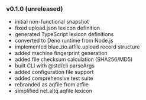 ### v0.1.0 (unreleased)

- initial non-functional snapshot
- fixed upload.json lexicon definition
- generated TypeScript lexicon definitions
- converted to Deno runtime from Node.js
- implemented blue.zio.atfile.upload record structure
- added machine fingerprint generation
- added file checksum calculation (SHA256/MD5)
- built CLI with @std/cli parseArgs
- added configuration file support
- added comprehensive test suite
- rebranded as aqfile from atfile
- simplified net.altq.aqfile lexicon
